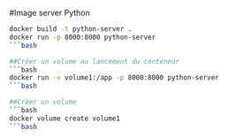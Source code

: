 #Image server Python
```bash
docker build -t python-server .
docker run -p 8000:8000 python-server
```bash

##Créer un volume au lancement du conteneur
```bash
docker run -v volume1:/app -p 8000:8000 python-server
```bash

##Créer un volume
```bash
docker volume create volume1
```bash